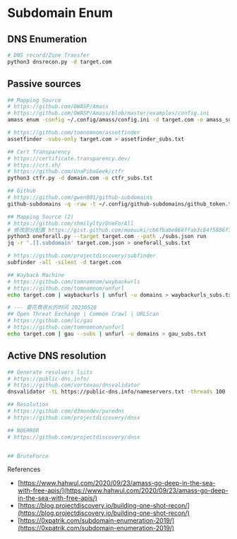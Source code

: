 # Subdomain Enum

## DNS Enumeration

```bash
# DNS record/Zone Transfer
python3 dnsrecon.py -d target.com
```

## Passive sources

```bash
## Mapping Source
# https://github.com/OWASP/Amass
# https://github.com/OWASP/Amass/blob/master/examples/config.ini
amass enum -config ~/.config/amass/config.ini -d target.com -o amass_subs.txt

# https://github.com/tomnomnom/assetfinder
assetfinder -subs-only target.com > assetfinder_subs.txt

## Cert Transparency
# https://certificate.transparency.dev/
# https://crt.sh/
# https://github.com/UnaPibaGeek/ctfr
python3 ctfr.py -d domain.com -o ctfr_subs.txt

## Github
# https://github.com/gwen001/github-subdomains
github-subdomains -q -raw -t ~/.config/github-subdomains/github_token.txt -d target.com > github-subdomain_subs.txt

## Mapping Source (2)
# https://github.com/shmilylty/OneForAll
# 修改部分配置 https://gist.github.com/moeuuki/cb6fbabe868ffab3c84f5886f3957326
python3 oneforall.py --target target.com --path ./subs.json run
jq -r '.[].subdomain' target.com.json > oneforall_subs.txt

# https://github.com/projectdiscovery/subfinder
subfinder -all -silent -d target.com

## Wayback Machine
# https://github.com/tomnomnom/waybackurls
# https://github.com/tomnomnom/unfurl
echo target.com | waybackurls | unfurl -u domains > waybackurls_subs.txt

# --- 要花费很长的时间 20230528
## Open Threat Exchange | Common Crawl | URLScan
# https://github.com/lc/gau
# https://github.com/tomnomnom/unfurl
echo target.com | gau --subs | unfurl -u domains > gau_subs.txt
```

## Active DNS resolution

```bash
## Generate resolvers lsits
# https://public-dns.info/
# https://github.com/vortexau/dnsvalidator
dnsvalidator -tL https://public-dns.info/nameservers.txt -threads 100 -o resolvers.txt

## Resolution
# https://github.com/d3mondev/puredns
# https://github.com/projectdiscovery/dnsx

## NOERROR
# https://github.com/projectdiscovery/dnsx


## BruteForce

```





References

* [https://www.hahwul.com/2020/09/23/amass-go-deep-in-the-sea-with-free-apis/](https://www.hahwul.com/2020/09/23/amass-go-deep-in-the-sea-with-free-apis/)
* [https://blog.projectdiscovery.io/building-one-shot-recon/](https://blog.projectdiscovery.io/building-one-shot-recon/)
* [https://0xpatrik.com/subdomain-enumeration-2019/](https://0xpatrik.com/subdomain-enumeration-2019/)

